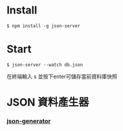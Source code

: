 # Install #
    $ npm install -g json-server 

# Start #
    $ json-server --watch db.json 

 在終端輸入 s 並按下enter可儲存當前資料庫快照

# JSON 資料產生器 #
   ### [json-generator](http://beta.json-generator.com/) ###